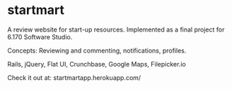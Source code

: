 startmart
=========

A review website for start-up resources. Implemented as a final project for 6.170 Software Studio.

Concepts: Reviewing and commenting, notifications, profiles. 

Rails, jQuery, Flat UI, Crunchbase, Google Maps, Filepicker.io 

Check it out at: startmartapp.herokuapp.com/
